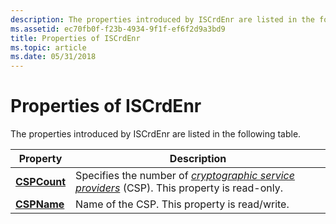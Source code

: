 ```yaml
---
description: The properties introduced by ISCrdEnr are listed in the following table.PropertyDescriptionCSPCountSpecifies the number of cryptographic service providers (CSP).
ms.assetid: ec70fb0f-f23b-4934-9f1f-ef6f2d9a3bd9
title: Properties of ISCrdEnr
ms.topic: article
ms.date: 05/31/2018
---
```


# Properties of ISCrdEnr

The properties introduced by ISCrdEnr are listed in the following table.



| Property                              | Description                                                                                                                                                                                              |
|---------------------------------------|----------------------------------------------------------------------------------------------------------------------------------------------------------------------------------------------------------|
| [**CSPCount**](iscrdenr-cspcount.md) | Specifies the number of [*cryptographic service providers*](../secgloss/c-gly.md) (CSP). This property is read-only. |
| [**CSPName**](iscrdenr-cspname.md)   | Name of the CSP. This property is read/write.                                                                                                                                                            |



 

 

 
